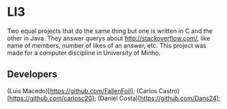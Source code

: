 # LI3
Two equal projects that do the same thing but one is written in C and the other in Java.
They answer querys about http://stackoverflow.com/, like name of members, number of likes of an answer, etc.
This project was made for a computer discipline in University of Minho.

## Developers

(Luis Macedo)[https://github.com/FallenFoil];
(Carlos Castro)[https://github.com/carlosc20];
(Daniel Costa)[https://github.com/Dans24];

